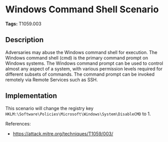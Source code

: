 # Windows Command Shell Scenario

**Tags:** T1059.003

## Description

Adversaries may abuse the Windows command shell for execution. The Windows command shell (cmd) is the primary command prompt on Windows systems. The Windows command prompt can be used to control almost any aspect of a system, with various permission levels required for different subsets of commands. The command prompt can be invoked remotely via Remote Services such as SSH.

## Implementation

This scenario will change the registry key `HKLM:\Software\Policies\Microsoft\Windows\System\DisableCMD` to 1.

References:

- https://attack.mitre.org/techniques/T1059/003/